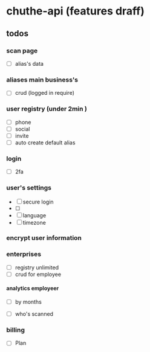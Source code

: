 # chuthe-api (features draff)
## todos
### scan page
- [ ] alias's data

### aliases main business's
- [ ] crud (logged in require)

### user registry (under 2min )
- [ ] phone
- [ ] social
- [ ] invite
- [ ] auto create default alias

### login
- [ ] 2fa

### user's settings
- [ ] secure login
- [ ] 
- [ ] language 
- [ ] timezone

### encrypt user information 

### enterprises
- [ ] registry unlimited 
- [ ] crud for employee
#### analytics employeer 
- [ ] by months
- [ ] who's scanned 


### billing
- [ ] Plan
